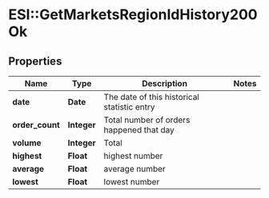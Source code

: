 # ESI::GetMarketsRegionIdHistory200Ok

## Properties
Name | Type | Description | Notes
------------ | ------------- | ------------- | -------------
**date** | **Date** | The date of this historical statistic entry | 
**order_count** | **Integer** | Total number of orders happened that day | 
**volume** | **Integer** | Total | 
**highest** | **Float** | highest number | 
**average** | **Float** | average number | 
**lowest** | **Float** | lowest number | 


